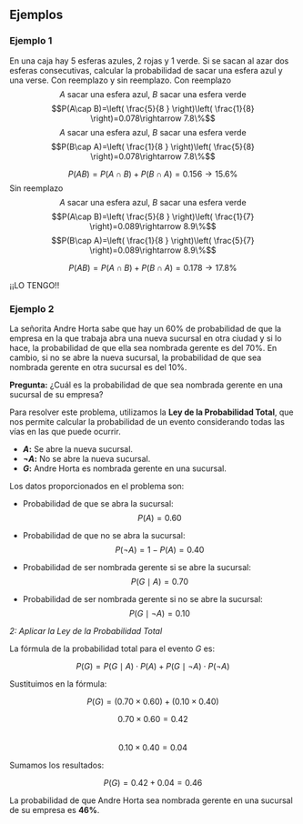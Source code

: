 ## Ejemplos
### Ejemplo 1
En una caja hay 5 esferas azules, 2 rojas y 1 verde. Si se sacan al azar dos esferas consecutivas, calcular la probabilidad de sacar una esfera azul y una verse. Con reemplazo y sin reemplazo.
Con reemplazo
$$A\text{ sacar una esfera azul, }B\text{ sacar una esfera verde}$$
$$P(A\cap B)=\left( \frac{5}{8 } \right)\left( \frac{1}{8} \right)=0.078\rightarrow 7.8\%$$
$$A\text{ sacar una esfera azul, }B\text{ sacar una esfera verde}$$
$$P(B\cap A)=\left( \frac{1}{8 } \right)\left( \frac{5}{8} \right)=0.078\rightarrow 7.8\%$$

$$P(AB)=P(A\cap B)+P(B\cap A)=0.156\rightarrow 15.6\%$$Sin reemplazo
$$A\text{ sacar una esfera azul, }B\text{ sacar una esfera verde}$$
$$P(A\cap B)=\left( \frac{5}{8 } \right)\left( \frac{1}{7} \right)=0.089\rightarrow 8.9\%$$
$$P(B\cap A)=\left( \frac{1}{8 } \right)\left( \frac{5}{7} \right)=0.089\rightarrow 8.9\%$$

$$P(AB)=P(A\cap B)+P(B\cap A)=0.178\rightarrow 17.8\%$$

¡¡LO TENGO!!

### Ejemplo 2

La señorita Andre Horta sabe que hay un 60% de probabilidad de que la empresa en la que trabaja abra una nueva sucursal en otra ciudad y si lo hace, la probabilidad de que ella sea nombrada gerente es del 70%. En cambio, si no se abre la nueva sucursal, la probabilidad de que sea nombrada gerente en otra sucursal es del 10%.

**Pregunta:** ¿Cuál es la probabilidad de que sea nombrada gerente en una sucursal de su empresa?

Para resolver este problema, utilizamos la **Ley de la Probabilidad Total**, que nos permite calcular la probabilidad de un evento considerando todas las vías en las que puede ocurrir.

- **$A$:** Se abre la nueva sucursal.  
- **$\lnot A$:** No se abre la nueva sucursal.  
- **$G$:** Andre Horta es nombrada gerente en una sucursal.

Los datos proporcionados en el problema son:

- Probabilidad de que se abra la sucursal:  
  $$P(A) = 0.60$$

- Probabilidad de que no se abra la sucursal:  
  $$P(\lnot A) = 1 - P(A) = 0.40$$

- Probabilidad de ser nombrada gerente si se abre la sucursal:  
  $$P(G \mid A) = 0.70$$

- Probabilidad de ser nombrada gerente si no se abre la sucursal:  
  $$P(G \mid \lnot A) = 0.10$$

 *2: Aplicar la Ley de la Probabilidad Total*

La fórmula de la probabilidad total para el evento $G$ es:

$$
P(G) = P(G \mid A) \cdot P(A) + P(G \mid \lnot A) \cdot P(\lnot A)
$$

Sustituimos en la fórmula:

$$
P(G) = (0.70 \times 0.60) + (0.10 \times 0.40)
$$


$$0.70 \times 0.60 = 0.42$$  
$$0.10 \times 0.40 = 0.04$$  

Sumamos los resultados:

$$
P(G) = 0.42 + 0.04 = 0.46
$$


La probabilidad de que Andre Horta sea nombrada gerente en una sucursal de su empresa es **46%**.



